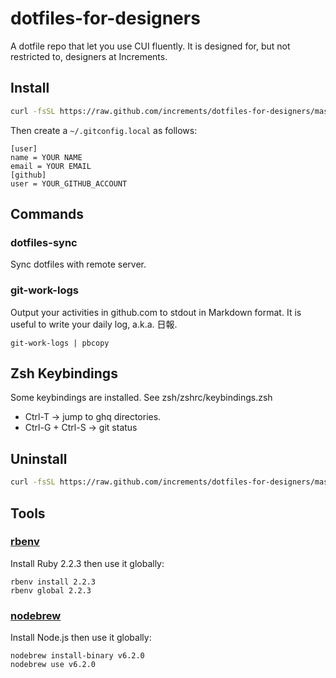 # dotfiles-for-designers

A dotfile repo that let you use CUI fluently. It is designed for, but not restricted to, designers at Increments.

## Install

```bash
curl -fsSL https://raw.github.com/increments/dotfiles-for-designers/master/script/install.sh | bash
```

Then create a `~/.gitconfig.local` as follows:

```
[user]
name = YOUR NAME
email = YOUR EMAIL
[github]
user = YOUR_GITHUB_ACCOUNT
```

## Commands

### dotfiles-sync

Sync dotfiles with remote server.

### git-work-logs

Output your activities in github.com to stdout in Markdown format. It is useful to write your daily log, a.k.a. 日報.

```
git-work-logs | pbcopy
```

## Zsh Keybindings

Some keybindings are installed. See zsh/zshrc/keybindings.zsh

- Ctrl-T -> jump to ghq directories.
- Ctrl-G + Ctrl-S -> git status

## Uninstall

```bash
curl -fsSL https://raw.github.com/increments/dotfiles-for-designers/master/script/uninstall.sh | bash
```

## Tools

### [rbenv](https://github.com/rbenv/rbenv)

Install Ruby 2.2.3 then use it globally:

```
rbenv install 2.2.3
rbenv global 2.2.3
```

### [nodebrew](https://github.com/hokaccha/nodebrew)

Install Node.js then use it globally:

```
nodebrew install-binary v6.2.0
nodebrew use v6.2.0
```
